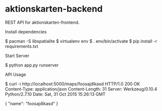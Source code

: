 # aktionskarten-backend

REST API for aktionskarten-frontend.

Install dependencies

  $ pacman -S libspatialite
  $ virtualenv env
  $ . env/bin/activate
  $ pip install -r requirements.txt


Start Server

  $ python app.py runserver


API Usage

  $ curl -i http://localhost:5000/maps/foosajdlkasd
  HTTP/1.0 200 OK
  Content-Type: application/json
  Content-Length: 31
  Server: Werkzeug/0.10.4 Python/2.7.10
  Date: Sat, 31 Oct 2015 15:26:13 GMT

  {
      "name": "foosajdlkasd"
  }
